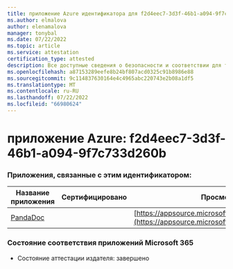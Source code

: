 ```yaml
---
title: приложение Azure идентификатора для f2d4eec7-3d3f-46b1-a094-9f7c733d260b
ms.author: elmalova
author: elenamalova
manager: tonybal
ms.date: 07/22/2022
ms.topic: article
ms.service: attestation
certification_type: attested
description: Все доступные сведения о безопасности и соответствии для f2d4eec7-3d3f-46b1-a094-9f7c733d260b.
ms.openlocfilehash: a87153289eefe8b24bf807acd0325c91b8986e88
ms.sourcegitcommit: 9c114837630164e4c4965abc220743e2b08a1df5
ms.translationtype: MT
ms.contentlocale: ru-RU
ms.lasthandoff: 07/22/2022
ms.locfileid: "66980624"
---
```

# <a name="azure-app-id-f2d4eec7-3d3f-46b1-a094-9f7c733d260b"></a>приложение Azure: f2d4eec7-3d3f-46b1-a094-9f7c733d260b


### <a name="apps-associated-with-this-id"></a>Приложения, связанные с этим идентификатором:
| **Название приложения** | **Сертифицировано** | **Просмотр в AppSource** |
|--------------|---------------|-----------------------|
| [PandaDoc](../forward/WA200002927.md) |  | [https://appsource.microsoft.com/product/office/WA200002927](https://appsource.microsoft.com/product/office/WA200002927) |

### <a name="microsoft-365-app-compliance-status"></a>Состояние соответствия приложений Microsoft 365
- Состояние аттестации издателя: завершено
